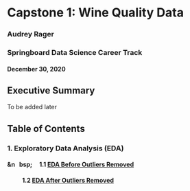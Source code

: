 # Capstone 1: Wine Quality Data
### Audrey Rager
### Springboard Data Science Career Track
#### December 30, 2020

## Executive Summary
To be added later


## Table of Contents
### 1. Exploratory Data Analysis (EDA)
#### &n&nbsp;&nbsp;&nbsp;bsp;&nbsp;&nbsp;&nbsp;&nbsp; 1.1 <a href="https://github.com/ahrager/Springboard/blob/master/Capstone1Project/00a_EDAandDataPrep_Capstone_1_WhiteWineQuality_20201230.ipynb" target="_blank">EDA Before Outliers Removed</a>
#### &ensp;&ensp;&ensp;&ensp;&ensp;1.2 <a href="https://github.com/ahrager/Springboard/blob/master/Capstone1Project/00b_EDAandDataPrep_Capstone_1_WhiteWineQuality_20201230.ipynb" target="_blank">EDA After Outliers Removed</a>
